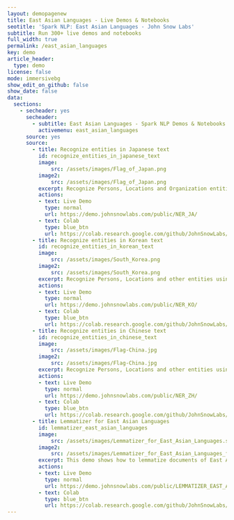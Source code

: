 ```yaml
---
layout: demopagenew
title: East Asian Languages - Live Demos & Notebooks
seotitle: 'Spark NLP: East Asian Languages - John Snow Labs'
subtitle: Run 300+ live demos and notebooks
full_width: true
permalink: /east_asian_languages
key: demo
article_header:
  type: demo
license: false
mode: immersivebg
show_edit_on_github: false
show_date: false
data:
  sections:  
    - secheader: yes
      secheader:
        - subtitle: East Asian Languages - Spark NLP Demos & Notebooks
          activemenu: east_asian_languages
      source: yes
      source: 
        - title: Recognize entities in Japanese text 
          id: recognize_entities_in_japanese_text
          image: 
              src: /assets/images/Flag_of_Japan.png
          image2: 
              src: /assets/images/Flag_of_Japan.png
          excerpt: Recognize Persons, Locations and Organization entities using an out of the box pretrained Deep Learning model and language specific embeddings. 
          actions:
          - text: Live Demo
            type: normal
            url: https://demo.johnsnowlabs.com/public/NER_JA/
          - text: Colab
            type: blue_btn
            url: https://colab.research.google.com/github/JohnSnowLabs/spark-nlp-workshop/blob/master/tutorials/streamlit_notebooks/NER.ipynb
        - title: Recognize entities in Korean text
          id: recognize_entities_in_korean_text
          image: 
              src: /assets/images/South_Korea.png
          image2: 
              src: /assets/images/South_Korea.png
          excerpt: Recognize Persons, Locations and other entities using an out of the box pretrained Deep Learning model and language specific embeddings.
          actions:
          - text: Live Demo
            type: normal
            url: https://demo.johnsnowlabs.com/public/NER_KO/
          - text: Colab
            type: blue_btn
            url: https://colab.research.google.com/github/JohnSnowLabs/spark-nlp-workshop/blob/master/tutorials/streamlit_notebooks/NER.ipynb
        - title: Recognize entities in Chinese text
          id: recognize_entities_in_chinese_text
          image: 
              src: /assets/images/Flag-China.jpg
          image2: 
              src: /assets/images/Flag-China.jpg
          excerpt: Recognize Persons, Locations and other entities using an out of the box pretrained Deep Learning model and language specific embeddings.
          actions:
          - text: Live Demo
            type: normal
            url: https://demo.johnsnowlabs.com/public/NER_ZH/
          - text: Colab
            type: blue_btn
            url: https://colab.research.google.com/github/JohnSnowLabs/spark-nlp-workshop/blob/master/tutorials/streamlit_notebooks/NER.ipynb  
        - title: Lemmatizer for East Asian Languages
          id: lemmatizer_east_asian_languages 
          image: 
              src: /assets/images/Lemmatizer_for_East_Asian_Languages.svg
          image2: 
              src: /assets/images/Lemmatizer_for_East_Asian_Languages_f.svg
          excerpt: This demo shows how to lemmatize documents of East Asian languages.
          actions:
          - text: Live Demo
            type: normal
            url: https://demo.johnsnowlabs.com/public/LEMMATIZER_EAST_ASIAN/
          - text: Colab
            type: blue_btn
            url: https://colab.research.google.com/github/JohnSnowLabs/spark-nlp-workshop/blob/master/tutorials/Certification_Trainings/Public/2.Text_Preprocessing_with_SparkNLP_Annotators_Transformers.ipynb     
---
```

